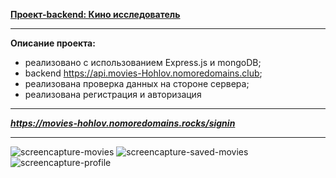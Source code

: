 
**[Проект-backend: Кино исследователь](https://movies-hohlov.nomoredomains.rocks/signin)**

---

**Описание проекта:**

- реализовано с использованием Express.js и mongoDB;
- backend https://api.movies-Hohlov.nomoredomains.club;
- реализована проверка данных на стороне сервера;
- реализована регистрация и авторизация

---

**_https://movies-hohlov.nomoredomains.rocks/signin_**

---

![screencapture-movies](https://user-images.githubusercontent.com/94252054/227803883-b987bbad-3351-4331-bc82-cb3f5104afdb.png)
![screencapture-saved-movies](https://user-images.githubusercontent.com/94252054/227803890-44192443-14e9-4f10-a4cf-dfdcc8f3b594.png)
![screencapture-profile](https://user-images.githubusercontent.com/94252054/227804050-82728e21-3cae-43f8-94a9-a0ceb51396cf.png)
